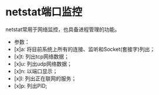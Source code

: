 # netstat端口监控 
netstat常用于网络监控，也具备进程管理的功能。  
- 参数：  
- [x]a: 将目前系统上所有的连接、监听和Socket(套接字)列出；
- [x]t: 列出tcp网络数据；
- [x]u: 列出udp网络数据；
- [x]n: 以端口显示；
- [x]l: 列出正在联网的服务；
- [x]p: 列出PID;